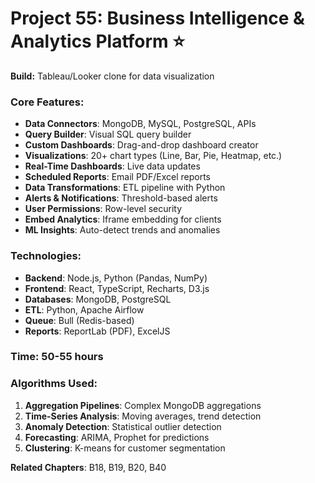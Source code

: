 # Project 55: Business Intelligence & Analytics Platform ⭐

**Build:** Tableau/Looker clone for data visualization

### Core Features:
- **Data Connectors**: MongoDB, MySQL, PostgreSQL, APIs
- **Query Builder**: Visual SQL query builder
- **Custom Dashboards**: Drag-and-drop dashboard creator
- **Visualizations**: 20+ chart types (Line, Bar, Pie, Heatmap, etc.)
- **Real-Time Dashboards**: Live data updates
- **Scheduled Reports**: Email PDF/Excel reports
- **Data Transformations**: ETL pipeline with Python
- **Alerts & Notifications**: Threshold-based alerts
- **User Permissions**: Row-level security
- **Embed Analytics**: Iframe embedding for clients
- **ML Insights**: Auto-detect trends and anomalies

### Technologies:
- **Backend**: Node.js, Python (Pandas, NumPy)
- **Frontend**: React, TypeScript, Recharts, D3.js
- **Databases**: MongoDB, PostgreSQL
- **ETL**: Python, Apache Airflow
- **Queue**: Bull (Redis-based)
- **Reports**: ReportLab (PDF), ExcelJS

### Time: 50-55 hours

### Algorithms Used:
1. **Aggregation Pipelines**: Complex MongoDB aggregations
2. **Time-Series Analysis**: Moving averages, trend detection
3. **Anomaly Detection**: Statistical outlier detection
4. **Forecasting**: ARIMA, Prophet for predictions
5. **Clustering**: K-means for customer segmentation

**Related Chapters**: B18, B19, B20, B40
